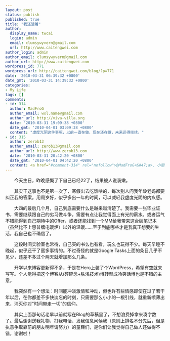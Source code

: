```yaml
---
layout: post
status: publish
published: true
title: "我还活着"
author:
  display_name: twcai
  login: admin
  email: clumsywyvern@gmail.com
  url: http://www.caitengwei.com
author_login: admin
author_email: clumsywyvern@gmail.com
author_url: http://www.caitengwei.com
wordpress_id: 771
wordpress_url: http://caitengwei.com/blog/?p=771
date: '2010-03-31 06:39:32 +0800'
date_gmt: '2010-03-31 14:39:32 +0800'
categories:
- My Life
tags: []
comments:
- id: 314
  author: MadFroG
  author_email: wxl.name@gmail.com
  author_url: http://viva-villa.org
  date: '2010-03-31 19:09:38 +0800'
  date_gmt: '2010-04-01 03:09:38 +0800'
  content: "虚度光阴这件事嘛，以前一直在做，现在还在做，未来还得继续。"
- id: 315
  author: zerob13
  author_email: zerob13@gmail.com
  author_url: http://www.zerob13.com
  date: '2010-03-31 20:42:20 +0800'
  date_gmt: '2010-04-01 04:42:20 +0800'
  content: <a href="#comment-314" rel="nofollow">@MadFroG<&#47;a>, 小丽姐姐 威武
---
```

<p>　　今天生日，昨晚感慨了下自己已经22了，结果被人说装嫩。</p>
<p>　　其实干这事也不是第一次了，寒假出去吃饭啥的，每次别人问我年龄老妈都要纠正我的答案。用周岁好，似乎多出一年的时间，可以减轻我虚度光阴的内疚感。</p>
<p>　　大四的最后几个月，自己到底需要什么是越来越清楚了。我需要一张毕业证书，需要继续跟自己的劣习做斗争，需要有点让我觉得面上有光的薪水。或者运气不错能得到自己期待中的Offer，或者还能找到一个MM给我带来这台破笔记本（虽然比不上惠普牌电暖炉）以外的温暖&hellip;&hellip;至于到底哪些才是我真正想要的生活，我自己也不确信了。</p>
<p>　　这段时间实验室也常待，自己买的书么也有看，玩么也玩得不少。每天早睡不晚起，似乎还干了蛮多事情的。不过奇怪的就是Google Tasks上面的条目几乎不见少，还差不多过个两天就增加那么几条。</p>
<p>　　开学以来博客更新得不多，于是在Hero上装了个WordPress，希望有空就来写写。个人觉得把这个博客从(碎碎念+肤浅技术)博转型成冷笑话博也是不错的主意。</p>
<p>　　我突然有一个想法：时间能冲淡激情和冲动，但也许有些情感即使在过了若干年以后，在你都差不多快淡忘的时刻，只需要那么小小的一根引线，就重新喷薄出来，消灭你对&ldquo;时间带走一切&rdquo;的信仰。</p>
<p>　　其实上面那句话老早以前就写在Blog的草稿里了，不想浪费掉拿来凑字数了。最后谢谢送我礼物、打我电话、发我信息问候我（原则上排名不分先后，但是执意争取靠前的朋友明年请努力）的童鞋们，是你们让我觉得自己做人还做得不错，谢谢啦！</p>

